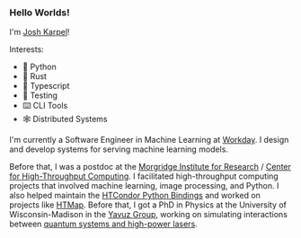 ### Hello Worlds!

I'm [Josh Karpel](https://www.jtk.dev/)!

Interests:
- 🐍 Python
- 🦀 Rust
- 🦺 Typescript
- 🧪 Testing
- ⌨️ CLI Tools
- 🕸️ Distributed Systems

I'm currently a Software Engineer in Machine Learning at [Workday](https://github.com/Workday).
I design and develop systems for serving machine learning models.

Before that, I was a postdoc at the
[Morgridge Institute for Research](https://morgridge.org/) 
/
[Center for High-Throughput Computing](http://chtc.cs.wisc.edu/).
I facilitated high-throughput computing projects that involved machine learning, image processing, and Python.
I also helped maintain the 
[HTCondor Python Bindings](https://htcondor.readthedocs.io/en/latest/apis/python-bindings/index.html) 
and worked on projects like 
[HTMap](https://htmap.readthedocs.io/en/latest/).
Before that, 
I got a PhD in Physics at the University of Wisconsin-Madison in the
[Yavuz Group](https://yavuzlab.physics.wisc.edu/index.html),
working on simulating interactions between
[quantum systems and high-power lasers](https://doi.org/10.1364/OE.27.034154).
